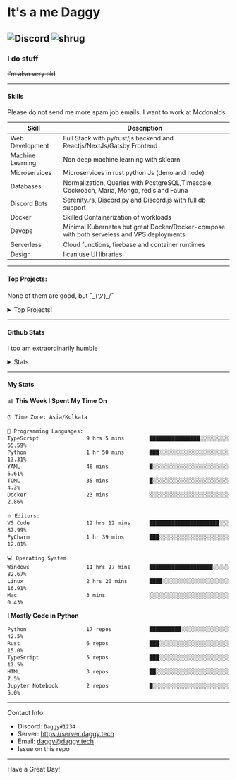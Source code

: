 
# It's a me Daggy

![Discord](https://img.shields.io/discord/491175207122370581?color=black&label=Discord&logo=discord) ![shrug](https://komarev.com/ghpvc/?username=Daggy1234&style=flat-square)
 ----

### I do stuff

~~I'm also very old~~


-----

#### Skills

Please do not send me more spam job emails. I want to work at Mcdonalds.

| Skill | Description |
| ----- | ----------- |
| Web Development | Full Stack with py/rust/js backend and Reactjs/NextJs/Gatsby Frontend
| Machine Learning | Non deep machine learning with sklearn |
| Microservices | Microservices in rust python Js (deno and node) |
| Databases | Normalization, Queries with PostgreSQL,Timescale, Cockroach,  Maria, Mongo, redis and Fauna |
| Discord Bots | Serenity.rs, Discord.py and Discord.js with full db support |
| Docker | Skilled Containerization of workloads |
| Devops | Minimal Kubernetes but great Docker/Docker-compose with both serveless and VPS deployments |
| Serverless | Cloud functions, firebase and container runtimes |
| Design | I can use UI libraries|

-----

#### Top Projects:

None of them are good, but ¯\_(ツ)_/¯
<details>
  <summary>Top Projects!</summary>
    
   - [Dagpi](https://dagpi.xyz) : Full stack api built with rust, postgres, redis, python and typescript with Full frontend dashboard and  full monitoring. Also 2 api wrappers for it.
    
   - [Dagbot](https://dagbot.daggy.tech): discord bot with website and feedback along with large fully customisable interface using Postgres and discord.py
    
   - [R.Daggy](https://github.com/Daggy1234/r.daggy): Private discord bot for my server with rust
    
   - [New York Pizza](https://github.com/Daggy1234/NewYorkPizza): A data science study that uses Data analysis and ML to predict the best place to open a pizza shop
 
</details>

-----

#### Github Stats

I too am extraordinarily humble

<details>
  <summary>Stats</summary>
<a href="https://github.com/Daggy1234">
  <img src="https://github-readme-stats.vercel.app/api?username=Daggy1234&show_icons=true&hide_border=true" />
</a><a href="https://github.com/Daggy1234">
  <img src="https://github-readme-stats.vercel.app/api/top-langs/?username=Daggy1234&layout=compact&langs_count=9&hide=css,html" />
</a><a href="https://github.com/Daggy1234">
 <img src="https://raw.githubusercontent.com/Daggy1234/generate-stats/master/generated/overview.svg" />
</a><a href="https://github.com/Daggy1234">
 <img src="https://raw.githubusercontent.com/Daggy1234/generate-stats/master/generated/languages.svg" />
 </a>
</details>
  
-----

#### My Stats

<!--START_SECTION:waka-->
📊 **This Week I Spent My Time On** 

```text
⌚︎ Time Zone: Asia/Kolkata

💬 Programming Languages: 
TypeScript               9 hrs 5 mins        ████████████████░░░░░░░░░   65.59% 
Python                   1 hr 50 mins        ███░░░░░░░░░░░░░░░░░░░░░░   13.31% 
YAML                     46 mins             █░░░░░░░░░░░░░░░░░░░░░░░░   5.61% 
TOML                     35 mins             █░░░░░░░░░░░░░░░░░░░░░░░░   4.3% 
Docker                   23 mins             ░░░░░░░░░░░░░░░░░░░░░░░░░   2.86%

🔥 Editors: 
VS Code                  12 hrs 12 mins      ██████████████████████░░░   87.99% 
PyCharm                  1 hr 39 mins        ███░░░░░░░░░░░░░░░░░░░░░░   12.01%

💻 Operating System: 
Windows                  11 hrs 27 mins      ████████████████████░░░░░   82.67% 
Linux                    2 hrs 20 mins       ████░░░░░░░░░░░░░░░░░░░░░   16.91% 
Mac                      3 mins              ░░░░░░░░░░░░░░░░░░░░░░░░░   0.43%

```

**I Mostly Code in Python** 

```text
Python                   17 repos            ██████████░░░░░░░░░░░░░░░   42.5% 
Rust                     6 repos             ███░░░░░░░░░░░░░░░░░░░░░░   15.0% 
TypeScript               5 repos             ███░░░░░░░░░░░░░░░░░░░░░░   12.5% 
HTML                     3 repos             ██░░░░░░░░░░░░░░░░░░░░░░░   7.5% 
Jupyter Notebook         2 repos             █░░░░░░░░░░░░░░░░░░░░░░░░   5.0%

```



<!--END_SECTION:waka-->

-----

Contact Info:

- Discord: `Daggy#1234`
- Server: https://server.daggy.tech
- Email: daggy@daggy.tech
- Issue on this repo

-----
Have a Great Day!
